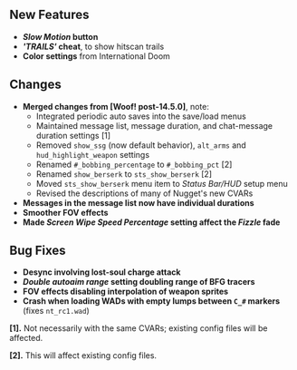 ## New Features

- **_Slow Motion_ button**
- **_'TRAILS'_ cheat**, to show hitscan trails
- **Color settings** from International Doom

## Changes

- **Merged changes from [Woof! post-14.5.0]**, note:
  - Integrated periodic auto saves into the save/load menus
  - Maintained message list, message duration, and chat-message duration settings [1]
  - Removed `show_ssg` (now default behavior), `alt_arms` and `hud_highlight_weapon` settings
  - Renamed `#_bobbing_percentage` to `#_bobbing_pct` [2]
  - Renamed `show_berserk` to `sts_show_berserk` [2]
  - Moved `sts_show_berserk` menu item to _Status Bar/HUD_ setup menu
  - Revised the descriptions of many of Nugget's new CVARs
- **Messages in the message list now have individual durations**
- **Smoother FOV effects**
- **Made _Screen Wipe Speed Percentage_ setting affect the _Fizzle_ fade**

## Bug Fixes

- **Desync involving lost-soul charge attack**
- **_Double autoaim range_ setting doubling range of BFG tracers**
- **FOV effects disabling interpolation of weapon sprites**
- **Crash when loading WADs with empty lumps between `C_#` markers** (fixes `nt_rc1.wad`)

**[1].** Not necessarily with the same CVARs; existing config files will be affected.

**[2].** This will affect existing config files.
